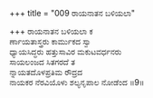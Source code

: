 +++
title = "009 ರಾಯನಾತನ ಬಳಿಯಲಾ"

+++
ರಾಯನಾತನ ಬಳಿಯಲಾ ಕ  
ರ್ಣಾಯತಾಸ್ತ್ರರು ಕಾರ್ಮುಕದ ಸ್ವಾ  
ಧ್ಯಾಯಸಿದ್ಧರು ಹತ್ತುಸಾವಿರ ಮಕುಟವರ್ಧನರು  
ಸಾಯಲಂಜದ ಸಿತಗರದೆ ತ  
ನ್ನಾಯತದೊಳಪ್ರತಿಮ ರೌದ್ರದ  
ನಾಯಕರ ನೆರವಿಯೊಳು ಶಲ್ಯನೃಪಾಲ ನೋಡೆಂದ     ॥9॥